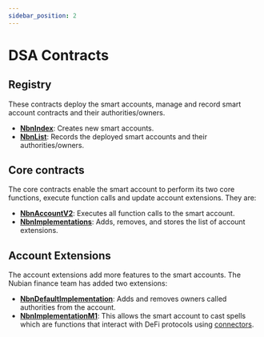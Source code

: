 ```yaml
---
sidebar_position: 2
---
```


# DSA Contracts

## Registry

These contracts deploy the smart accounts, manage and record smart account contracts and their authorities/owners.

* [**NbnIndex**](registry/nbnindex.md): Creates new smart accounts.
* [**NbnList**](registry/nbnlist.md): Records the deployed smart accounts and their authorities/owners.

## Core contracts

The core contracts enable the smart account to perform its two core functions, execute function calls and update account extensions. They are:

* [**NbnAccountV2**](core/nbnaccountv2.md): Executes all function calls to the smart account.
* [**NbnImplementations**](core/nbnimplementations.md): Adds, removes, and stores the list of account extensions.

## Account Extensions

The account extensions add more features to the smart accounts. The Nubian finance team has added two extensions:

* [**NbnDefaultImplementation**](implementations/nbndefaultimplementation.md): Adds and removes owners called authorities from the account.
* [**NbnImplementationM1**](implementations/nbnimplementationm1.md): This allows the smart account to cast spells which are functions that interact with DeFi protocols using [connectors](../connectors/).

